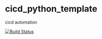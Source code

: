 # cicd_python_template
cicd automation

[![Build Status](https://img.shields.io/github/workflow/status/rmr327/cicd_python_template/PythonCiCd)](https://github.com/rmr327/cicd_python_template/actions)
